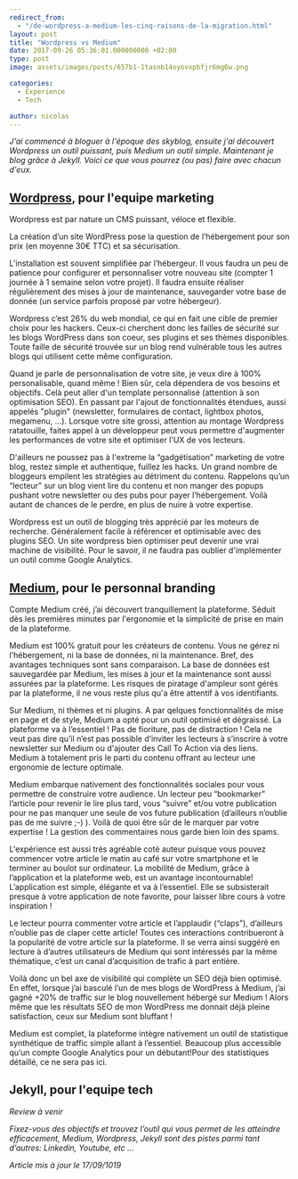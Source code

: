 ```yaml
---
redirect_from:
  - "/de-wordpress-a-medium-les-cinq-raisons-de-la-migration.html"
layout: post
title: "Wordpress vs Medium"
date: 2017-09-26 05:36:01.000000000 +02:00
type: post
image: assets/images/posts/657b1-1tasnb14oyovxpbfjr6mg6w.png

categories:
  - Experience
  - Tech

author: nicolas
---
```


_J'ai commencé à bloguer à l'époque des skyblog, ensuite j'ai découvert Wordpress un outil puissant, puis Medium un outil simple. Maintenant je blog grâce à Jekyll. Voici ce que vous pourrez (ou pas) faire avec chacun d'eux._

## [Wordpress](https://fr.wordpress.org/), pour l'equipe marketing

Wordpress est par nature un CMS puissant, véloce et flexible.

La création d’un site WordPress pose la question de l’hébergement pour son prix (en moyenne 30€ TTC) et sa sécurisation.

L’installation est souvent simplifiée par l’hébergeur. Il vous faudra un peu de patience pour configurer et personnaliser votre nouveau site (compter 1 journée à 1 semaine selon votre projet). Il faudra ensuite réaliser régulièrement des mises à jour de maintenance, sauvegarder votre base de donnée (un service parfois proposé par votre hébergeur).

Wordpress c’est 26% du web mondial, ce qui en fait une cible de premier choix pour les hackers. Ceux-ci cherchent donc les failles de sécurité sur les blogs WordPress dans son coeur, ses plugins et ses thèmes disponibles. Toute faille de sécurité trouvée sur un blog rend vulnérable tous les autres blogs qui utilisent cette même configuration.

Quand je parle de personnalisation de votre site, je veux dire à 100% personalisable, quand même ! Bien sûr, cela dépendera de vos besoins et objectifs. Celà peut aller d'un template personnalisé (attention à son optimisation SEO). En passant par l'ajout de fonctionnalités étendues, aussi appelés "plugin" (newsletter, formulaires de contact, lightbox photos, megamenu, ...). Lorsque votre site grossi, attention au montage Wordpress ratatouille, faites appel à un développeur peut vous permettre d'augmenter les performances de votre site et optimiser l'UX de vos lecteurs.

D'ailleurs ne poussez pas à l'extreme la “gadgétisation” marketing de votre blog, restez simple et authentique, fuillez les hacks. Un grand nombre de bloggeurs empilent les stratégies au détriment du contenu. Rappelons qu’un “lecteur” sur un blog vient lire du contenu et non manger des popups pushant votre newsletter ou des pubs pour payer l’hébergement. Voilà autant de chances de le perdre, en plus de nuire à votre expertise.

Wordpress est un outil de blogging très apprécié par les moteurs de recherche. Généralement facile à référencer et optimisable avec des plugins SEO. Un site wordpress bien optimiser peut devenir une vrai machine de visibilité. Pour le savoir, il ne faudra pas oublier d'implémenter un outil comme Google Analytics.

## [Medium](https://medium.com/), pour le personnal branding

Compte Medium créé, j’ai découvert tranquillement la plateforme. Séduit dès les premières minutes par l'ergonomie et la simplicité de prise en main de la plateforme.

Medium est 100% gratuit pour les créateurs de contenu. Vous ne gérez ni l'hébergement, ni la base de données, ni la maintenance. Bref, des avantages techniques sont sans comparaison. La base de données est sauvegardée par Medium, les mises à jour et la maintenance sont aussi assurées par la plateforme. Les risques de piratage d'ampleur sont gérés par la plateforme, il ne vous reste plus qu'a être attentif à vos identifiants.

Sur Medium, ni thèmes et ni plugins. A par qelques fonctionnalités de mise en page et de style, Medium a opté pour un outil optimisé et dégraissé. La plateforme va à l’essentiel ! Pas de fioriture, pas de distraction ! Cela ne veut pas dire qu’il n’est pas possible d’inviter les lecteurs à s’inscrire à votre newsletter sur Medium ou d'ajouter des Call To Action via des liens. Medium à totalement pris le parti du contenu offrant au lecteur une ergonomie de lecture optimale.

Medium embarque nativement des fonctionnalités sociales pour vous permettre de construire votre audience. Un lecteur peu “bookmarker” l’article pour revenir le lire plus tard, vous “suivre” et/ou votre publication pour ne pas manquer une seule de vos future publication (d’ailleurs n’oublie pas de me suivre ;-) ). Voilà de quoi être sûr de le marquer par votre expertise ! La gestion des commentaires nous garde bien loin des spams.

L'expérience est aussi très agréable coté auteur puisque vous pouvez commencer votre article le matin au café sur votre smartphone et le terminer au boulot sur ordinateur. La mobilité de Medium, grâce à l’application et la plateforme web, est un avantage incontournable! L’application est simple, élégante et va à l’essentiel. Elle se subsisterait presque à votre application de note favorite, pour laisser libre cours à votre inspiration !

Le lecteur pourra commenter votre article et l’applaudir (“claps”), d’ailleurs n’oublie pas de claper cette article! Toutes ces interactions contribueront à la popularité de votre article sur la plateforme. Il se verra ainsi suggéré en lecture à d’autres utilisateurs de Medium qui sont intéressés par la même thématique, c’est un canal d’acquisition de trafic à part entière.

Voilà donc un bel axe de visibilité qui complète un SEO déjà bien optimisé. En effet, lorsque j’ai basculé l’un de mes blogs de WordPress à Medium, j’ai gagné +20% de traffic sur le blog nouvellement hébergé sur Medium ! Alors même que les résultats SEO de mon WordPress me donnait déjà pleine satisfaction, ceux sur Medium sont bluffant !

Medium est complet, la plateforme intègre nativement un outil de statistique synthétique de traffic simple allant à l’essentiel. Beaucoup plus accessible qu’un compte Google Analytics pour un débutant!Pour des statistiques détaillé, ce ne sera pas ici.

## Jekyll, pour l'equipe tech

_Review à venir_

_Fixez-vous des objectifs et trouvez l’outil qui vous permet de les atteindre efficacement, Medium, Wordpress, Jekyll sont des pistes parmi tant d’autres: Linkedin, Youtube, etc …_

_Article mis à jour le 17/09/1019_
